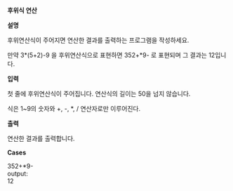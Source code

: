 **후위식 연산**

**설명**

후위연산식이 주어지면 연산한 결과를 출력하는 프로그램을 작성하세요.

만약 3*(5+2)-9 을 후위연산식으로 표현하면 352+*9- 로 표현되며 그 결과는 12입니다.

**입력**

첫 줄에 후위연산식이 주어집니다. 연산식의 길이는 50을 넘지 않습니다.

식은 1~9의 숫자와 +, -, *, / 연산자로만 이루어진다.

**출력**

연산한 결과를 출력합니다.

**Cases**

352+*9-<br>
output:<br>
12